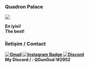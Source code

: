 ### Quadron Palace
![](https://media.tenor.com/images/1c5c0af7ea171da6c37568d79b5f3da5/tenor.gif)

<strong> En iyisi! <br>
<strong> The best!


### İletişim / Contact 
[![Gmail](https://img.shields.io/badge/-quadronxgod@gmail.com-c14438?style=flat-square&logo=Gmail&logoColor=white&link=mailto:quadronxgod@gmail.com)](mailto:quadronxgod@gmail.com)
[![Instagram Badge](https://img.shields.io/badge/-@quadronxgod-F44747?style=flat-square&labelColor=F44747&logo=instagram&logoColor=white&link=https://instagram.com/quadronxgod)](https://instagram.com/quadronxgod)
[![Discord](https://img.shields.io/discord/850026293537669150?label=QL-RP&logo=discord&style=social)](https://discord.gg/K3fQPXAcSu)
<br>
<strong> My Discord / : QGunGod !#2952

